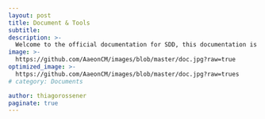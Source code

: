 ```yaml
---
layout: post
title: Document & Tools
subtitle: 
description: >-
  Welcome to the official documentation for SDD, this documentation is written by the SDD team at Linaro with community contribution and links to third party material.
image: >-
  https://github.com/AaeonCM/images/blob/master/doc.jpg?raw=true
optimized_image: >-
  https://github.com/AaeonCM/images/blob/master/doc.jpg?raw=trues
# category: Documents

author: thiagorossener
paginate: true
--- 
```


<head>
<style>
.fancytable{border:1px solid #cccccc; width:100%; border-collapse:collapse;}
.fancytable td{ border:1px solid #cccccc; color:#555555; text-align:center; line-height:28px;}
.headerrow{background-color:#0066cc;height:30px;}
.datarowodd{background-color:#ffffff;}
.dataroweven{background-color:#efefef;}
.datarowodd td{background-color:#ffffff;}
.headerrow td{ color:#ffffff; text-align:center;}
.dataroweven td{ background-color:#efefef;}
</style>



